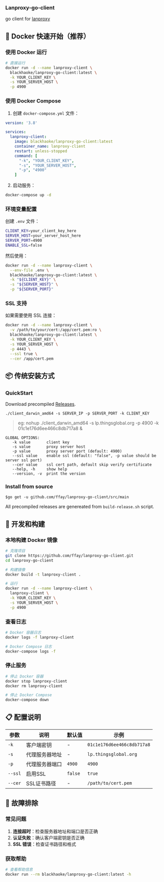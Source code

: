 ###  Lanproxy-go-client
go client for [lanproxy](https://github.com/ffay/lanproxy)

## 🐳 Docker 快速开始（推荐）

### 使用 Docker 运行

```bash
# 直接运行
docker run -d --name lanproxy-client \
  blackhaoke/lanproxy-go-client:latest \
  -k YOUR_CLIENT_KEY \
  -s YOUR_SERVER_HOST \
  -p 4900
```

### 使用 Docker Compose

1. 创建 `docker-compose.yml` 文件：
```yaml
version: '3.8'

services:
  lanproxy-client:
    image: blackhaoke/lanproxy-go-client:latest
    container_name: lanproxy-client
    restart: unless-stopped
    command: [
      "-k", "YOUR_CLIENT_KEY",
      "-s", "YOUR_SERVER_HOST", 
      "-p", "4900"
    ]
```

2. 启动服务：
```bash
docker-compose up -d
```

### 环境变量配置

创建 `.env` 文件：
```bash
CLIENT_KEY=your_client_key_here
SERVER_HOST=your_server_host_here
SERVER_PORT=4900
ENABLE_SSL=false
```

然后使用：
```bash
docker run -d --name lanproxy-client \
  --env-file .env \
  blackhaoke/lanproxy-go-client:latest \
  -k "${CLIENT_KEY}" \
  -s "${SERVER_HOST}" \
  -p "${SERVER_PORT}"
```

### SSL 支持

如果需要使用 SSL 连接：
```bash
docker run -d --name lanproxy-client \
  -v /path/to/your/cert:/app/cert.pem:ro \
  blackhaoke/lanproxy-go-client:latest \
  -k YOUR_CLIENT_KEY \
  -s YOUR_SERVER_HOST \
  -p 4443 \
  --ssl true \
  --cer /app/cert.pem
```

## 📦 传统安装方式

### QuickStart

Download precompiled [Releases](https://github.com/ffay/lanproxy/releases).

```
./client_darwin_amd64 -s SERVER_IP -p SERVER_PORT -k CLIENT_KEY
```
> eg: nohup ./client_darwin_amd64 -s lp.thingsglobal.org -p 4900 -k 01c1e176d6ee466c8db717a8 &

```shell
GLOBAL OPTIONS:
   -k value       client key
   -s value       proxy server host
   -p value       proxy server port (default: 4900)
   --ssl value    enable ssl (default: "false", -p value should be server ssl port)
   --cer value    ssl cert path, default skip verify certificate
   --help, -h     show help
   --version, -v  print the version
```

### Install from source

```
$go get -u github.com/ffay/lanproxy-go-client/src/main
```

All precompiled releases are genereated from `build-release.sh` script.

## 🔧 开发和构建

### 本地构建 Docker 镜像

```bash
# 克隆项目
git clone https://github.com/ffay/lanproxy-go-client.git
cd lanproxy-go-client

# 构建镜像
docker build -t lanproxy-client .

# 运行
docker run -d --name lanproxy-client \
  lanproxy-client \
  -k YOUR_CLIENT_KEY \
  -s YOUR_SERVER_HOST \
  -p 4900
```

### 查看日志

```bash
# Docker 容器日志
docker logs -f lanproxy-client

# Docker Compose 日志
docker-compose logs -f
```

### 停止服务

```bash
# 停止 Docker 容器
docker stop lanproxy-client
docker rm lanproxy-client

# 停止 Docker Compose
docker-compose down
```

## 📋 配置说明

| 参数 | 说明 | 默认值 | 示例 |
|------|------|--------|---------|
| `-k` | 客户端密钥 | - | `01c1e176d6ee466c8db717a8` |
| `-s` | 代理服务器地址 | - | `lp.thingsglobal.org` |
| `-p` | 代理服务器端口 | `4900` | `4900` |
| `--ssl` | 启用SSL | `false` | `true` |
| `--cer` | SSL证书路径 | - | `/path/to/cert.pem` |

## 🐛 故障排除

### 常见问题

1. **连接超时**：检查服务器地址和端口是否正确
2. **认证失败**：确认客户端密钥是否正确
3. **SSL 错误**：检查证书路径和格式

### 获取帮助

```bash
# 查看帮助信息
docker run --rm blackhaoke/lanproxy-go-client:latest -h
```